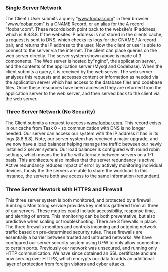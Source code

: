 ### Single Server Network

The Client / User submits a query "www.foobar.com" in their browser.  "www.foobar.com" is a CNAME Record, or an alias for the A record "foobar.com". These records both point back to the website's IP address, which is 8.8.8.8.  If the websites IP address is not stored in the clients cache, a request is sent to DNS, which checks its logs for the CNAME / A record pair, and returns the IP address to the user. Now the client or user is able to connect to the server via the internet.  The client can place queries on the web server directly.  The server system shown above is made of 3 components.  The Web server is hosted by"nginx", the application server, and the contents of the application server (Mysql and Codebase).  When the client submits a query, it is received by the web server. The web server analyses this requests and accesses content or information as needed via the application server which has access to the database files and codebase files.  Once these resources have been accessed they are returned from the application server to the web server, and then served back to the client via the web server.

### Three Server Network (No Security)

The Client submits a request to access www.foobar.com.  This record exists in our cache from Task 0 - so communication with DNS is no longer needed. Our server can access our system with the IP address it has in its logs (8.8.8.8). Note, our server system has received a major upgrade, and we now have a load balancer helping manage the traffic between our newly installed 2 server system. Our load balancer is configured with round robin settings, which means the traffic will alternate between servers on a 1-1 basis.  This architecture also implies that the server redundancy is active. Active redundancy reduces impact of error by actively monitoring individual devices, thusly the the servers are able to share the workload.  In this instance, the servers both ave access to the same information (redundant).

### Three Server Newtork with HTTPS and Firewall

This three server system is both monitored, and protected by a firewall.  SumLogic Monitoring service provides key metrics gathered from all three of our servers.  These metrics could include accessibility, response time, and alerting of errors. This monitoring can be both preventative, but also predictive when scaling or troubleshooting.   There are 3 firewalls in place. The three firewalls monitors and controls incoming and outgoing network traffic based on pre-determined security rules. These firewalls are essentially a barrier between trusted and untrusted networks. We have configured our server security system using UFW to only allow connection to certain ports.  Previously our network was unsecured, and running only HTTP communication.  We have since obtained an SSL certificate and are now serving over HTTPS, which encrypts our data to adds an additional layer of protection from foreign visitors and cyber attacks.
